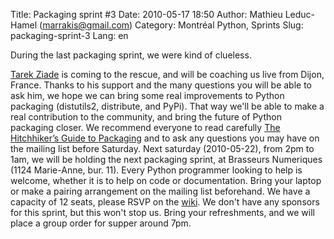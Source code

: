 Title: Packaging sprint #3
Date: 2010-05-17 18:50
Author: Mathieu Leduc-Hamel (marrakis@gmail.com)
Category: Montréal Python, Sprints
Slug: packaging-sprint-3
Lang: en

<!--:en-->During the last packaging sprint, we were kind of clueless.
[Tarek Ziade][] is coming to the rescue, and will be coaching us live
from Dijon, France. Thanks to his support and the many questions you
will be able to ask him, we hope we can bring some real improvements to
Python packaging (distutils2, distribute, and PyPi). That way we'll be
able to make a real contribution to the community, and bring the future
of Python packaging closer. We recommend everyone to read carefully [The
Hitchhiker’s Guide to Packaging][] and to ask any questions you may have
on the mailing list before Saturday. Next saturday (2010-05-22), from
2pm to 1am, we will be holding the next packaging sprint, at Brasseurs
Numeriques (1124 Marie-Anne, bur. 11). Every Python programmer looking
to help is welcome, whether it is to help on code or documentation.
Bring your laptop or make a pairing arrangement on the mailing list
beforehand. We have a capacity of 12 seats, please RSVP on the [wiki][].
We don't have any sponsors for this sprint, but this won't stop us.
Bring your refreshments, and we will place a group order for supper
around 7pm.

  [Tarek Ziade]: http://tarekziade.wordpress.com/
  [The Hitchhiker’s Guide to Packaging]: http://guide.python-distribute.org/
  [wiki]: http://wiki.montrealpython.org/index.php/Packaging_no.3
